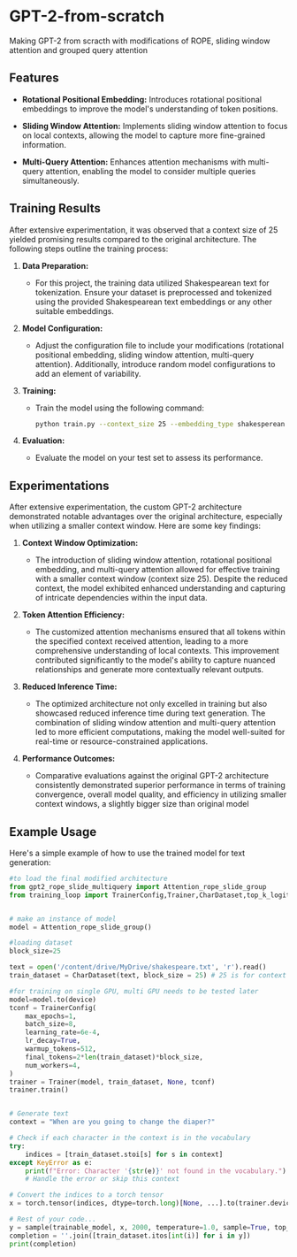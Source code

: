 # GPT-2-from-scratch
Making GPT-2 from scracth with modifications of ROPE, sliding window attention and grouped query attention<br>
## Features

- **Rotational Positional Embedding:** Introduces rotational positional embeddings to improve the model's understanding of token positions.

- **Sliding Window Attention:** Implements sliding window attention to focus on local contexts, allowing the model to capture more fine-grained information.

- **Multi-Query Attention:** Enhances attention mechanisms with multi-query attention, enabling the model to consider multiple queries simultaneously.

## Training Results

After extensive experimentation, it was observed that a context size of 25 yielded promising results compared to the original architecture. The following steps outline the training process:

1. **Data Preparation:**
   - For this project, the training data utilized Shakespearean text for tokenization. Ensure your dataset is preprocessed and tokenized using the provided Shakespearean text embeddings or any other suitable embeddings.

2. **Model Configuration:**
   - Adjust the configuration file to include your modifications (rotational positional embedding, sliding window attention, multi-query attention). Additionally, introduce random model configurations to add an element of variability.

3. **Training:**
   - Train the model using the following command:
     ```bash
     python train.py --context_size 25 --embedding_type shakesperean --random_config --other_parameters...
     ```

4. **Evaluation:**
   - Evaluate the model on your test set to assess its performance.

## Experimentations

After extensive experimentation, the custom GPT-2 architecture demonstrated notable advantages over the original architecture, especially when utilizing a smaller context window. Here are some key findings:

1. **Context Window Optimization:**
   - The introduction of sliding window attention, rotational positional embedding, and multi-query attention allowed for effective training with a smaller context window (context size 25). Despite the reduced context, the model exhibited enhanced understanding and capturing of intricate dependencies within the input data.

2. **Token Attention Efficiency:**
   - The customized attention mechanisms ensured that all tokens within the specified context received attention, leading to a more comprehensive understanding of local contexts. This improvement contributed significantly to the model's ability to capture nuanced relationships and generate more contextually relevant outputs.

3. **Reduced Inference Time:**
   - The optimized architecture not only excelled in training but also showcased reduced inference time during text generation. The combination of sliding window attention and multi-query attention led to more efficient computations, making the model well-suited for real-time or resource-constrained applications.

4. **Performance Outcomes:**
   - Comparative evaluations against the original GPT-2 architecture consistently demonstrated superior performance in terms of training convergence, overall model quality, and efficiency in utilizing smaller context windows, a slightly bigger size than original model

## Example Usage

Here's a simple example of how to use the trained model for text generation:

```python
#to load the final modified architecture
from gpt2_rope_slide_multiquery import Attention_rope_slide_group
from training_loop import TrainerConfig,Trainer,CharDataset,top_k_logits,sample


# make an instance of model
model = Attention_rope_slide_group()

#loading dataset
block_size=25

text = open('/content/drive/MyDrive/shakespeare.txt', 'r').read()
train_dataset = CharDataset(text, block_size = 25) # 25 is for context storing

#for training on single GPU, multi GPU needs to be tested later
model=model.to(device)
tconf = TrainerConfig(
    max_epochs=1,
    batch_size=8,
    learning_rate=6e-4,
    lr_decay=True,
    warmup_tokens=512,
    final_tokens=2*len(train_dataset)*block_size,
    num_workers=4,
)
trainer = Trainer(model, train_dataset, None, tconf)
trainer.train()


# Generate text
context = "When are you going to change the diaper?"

# Check if each character in the context is in the vocabulary
try:
    indices = [train_dataset.stoi[s] for s in context]
except KeyError as e:
    print(f"Error: Character '{str(e)}' not found in the vocabulary.")
    # Handle the error or skip this context

# Convert the indices to a torch tensor
x = torch.tensor(indices, dtype=torch.long)[None, ...].to(trainer.device)

# Rest of your code...
y = sample(trainable_model, x, 2000, temperature=1.0, sample=True, top_k=10)[0]
completion = ''.join([train_dataset.itos[int(i)] for i in y])
print(completion)
